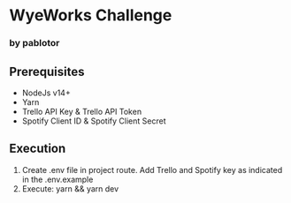 # WyeWorks Challenge
### by pablotor

## Prerequisites
- NodeJs v14+
- Yarn
- Trello API Key & Trello API Token
- Spotify Client ID & Spotify Client Secret

## Execution
1. Create .env file in project route. Add Trello and Spotify key as indicated in the .env.example
2. Execute:
    yarn && yarn dev
